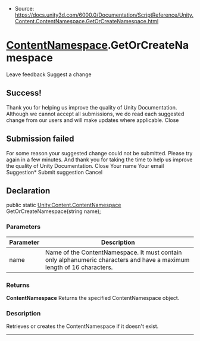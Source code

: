 * Source: https://docs.unity3d.com/6000.0/Documentation/ScriptReference/Unity.Content.ContentNamespace.GetOrCreateNamespace.html

#  [ContentNamespace](https://docs.unity3d.com/6000.0/Documentation/ScriptReference/Unity.Content.ContentNamespace.html).GetOrCreateNamespace
Leave feedback
Suggest a change
## Success!
Thank you for helping us improve the quality of Unity Documentation. Although we cannot accept all submissions, we do read each suggested change from our users and will make updates where applicable.
Close
## Submission failed
For some reason your suggested change could not be submitted. Please <a>try again</a> in a few minutes. And thank you for taking the time to help us improve the quality of Unity Documentation.
Close
Your name Your email Suggestion* Submit suggestion
Cancel
## Declaration
public static [Unity.Content.ContentNamespace](https://docs.unity3d.com/6000.0/Documentation/ScriptReference/Unity.Content.ContentNamespace.html) GetOrCreateNamespace(string name); 
### Parameters
Parameter | Description  
---|---  
name | Name of the ContentNamespace. It must contain only alphanumeric characters and have a maximum length of 16 characters.  
### Returns
**ContentNamespace** Returns the specified ContentNamespace object. 
### Description
Retrieves or creates the ContentNamespace if it doesn't exist.
* * *
